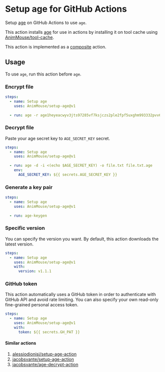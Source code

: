 # Setup age for GitHub Actions
Setup [age](https://age-encryption.org) on GitHub Actions to use `age`.

This action installs [age](https://age-encryption.org) for use in actions by installing it on tool cache using [AnimMouse/tool-cache](https://github.com/AnimMouse/tool-cache).

This action is implemented as a [composite](https://docs.github.com/en/actions/creating-actions/creating-a-composite-action) action.

## Usage
To use `age`, run this action before `age`.

### Encrypt file
```yaml
steps:
  - name: Setup age
    uses: AnimMouse/setup-age@v1
    
  - run: age -r age1heyeacwyv3jts97285vf7ksjczs2ple2fpf5uxghm993332pvv6sa5s8m5 -o file.txt.age file.txt
```

### Decrypt file
Paste your age secret key to `AGE_SECRET_KEY` secret.

```yaml
steps:
  - name: Setup age
    uses: AnimMouse/setup-age@v1
    
  - run: age -d -i <(echo $AGE_SECRET_KEY) -o file.txt file.txt.age
    env:
      AGE_SECRET_KEY: ${{ secrets.AGE_SECRET_KEY }}
```

### Generate a key pair
```yaml
steps:
  - name: Setup age
    uses: AnimMouse/setup-age@v1
    
  - run: age-keygen
```

### Specific version
You can specify the version you want. By default, this action downloads the latest version.

```yaml
steps:
  - name: Setup age
    uses: AnimMouse/setup-age@v1
    with:
      version: v1.1.1
```

### GitHub token
This action automatically uses a GitHub token in order to authenticate with GitHub API and avoid rate limiting. You can also specify your own read-only fine-grained personal access token.

```yaml
steps:
  - name: Setup age
    uses: AnimMouse/setup-age@v1
    with:
      token: ${{ secrets.GH_PAT }}
```

#### Similar actions
1. [alessiodionisi/setup-age-action](https://github.com/alessiodionisi/setup-age-action)
2. [jacobsvante/setup-age-action](https://github.com/jacobsvante/setup-age-action)
3. [jacobsvante/age-decrypt-action](https://github.com/jacobsvante/age-decrypt-action)